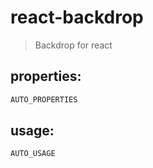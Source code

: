 # react-backdrop
> Backdrop for react


## properties:
```javascript
AUTO_PROPERTIES
```

## usage:
```jsx
AUTO_USAGE
```
